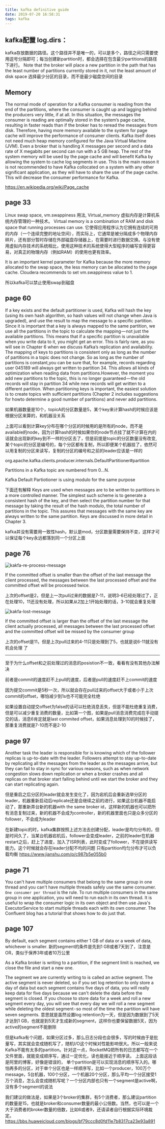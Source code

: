 ```yaml
---
title: kafka definitive guide
date: 2019-07-20 16:58:31
tags: kafka
---
```


## kafka配置 log.dirs：

kafka存放数据的路径。这个路径并不是唯一的，可以是多个，路径之间只需要使用逗号分隔即可；每当创建新partition时，都会选择在包含最少partitions的路径下进行。
Note that the broker will place a new partition in the path that has the least number of partitions currently stored in it, not the least amount of disk space
选择最少分区的目录，而不是最少磁盘空间的目录

## Memory

The normal mode of operation for a Kafka consumer is reading from the end of the partitions, where the consumer is caught up and lagging behind the producers very little, if at all. In this situation, the messages the consumer is reading are optimally stored in the system’s page cache, resulting in faster reads than if the broker has to reread the messages from disk. Therefore, having more memory available to the system  for page cache will improve the performance of consumer clients.  Kafka itself does not need much heap memory configured for the Java Virtual Machine (JVM). Even a broker that is handling X messages per second and a data rate of X megabits per second can run with a 5 GB heap. The rest of the system memory will be used by the page cache and will benefit Kafka by allowing the system to cache log segments in use. This is the main reason it is not recommended to have Kafka collocated on a system with any other significant application, as they will have to share the use of the page cache. This will decrease the consumer performance for Kafka.

https://en.wikipedia.org/wiki/Page_cache

## page 33

Linux swap space, vm.swappiness 用法, Virtual_memory
虚拟内存是计算机系统内存管理的一种技术。
Virtual memory is a combination of RAM and disk space that running processes can use.
它使得应用程序认为它拥有连续的可用的内存（一个连续完整的地址空间），而实际上，它通常是被分隔成多个物理内存碎片，还有部分暂时存储在外部磁盘存储器上，在需要时进行数据交换。与没有使用虚拟内存技术的系统相比，使用这种技术的系统使得大型程序的编写变得更容易，对真正的物理内存（例如RAM）的使用也更有效率。

It is an important kernel parameter for Kafka because the more memory allocated to the swap space, the less memory can be allocated to the page cache. Cloudera recommends to set vm.swappiness value to 1.

所以kafka可以禁止使用swap到磁盘

## page 60

If a key exists and the default partitioner is used, Kafka will hash the key (using its own hash algorithm, so hash values will not change when Java is upgraded), and use the result to map the message to a specific partition. Since it is important that a key is always mapped to the same partition, we use all the partitions in the topic to calculate the mapping — not just the available partitions. This means that if a specific partition is unavailable when you write data to it, you might get an error. This is fairly rare, as you will see in Chapter 6 when we discuss Kafka’s replication and availability. The mapping of keys to partitions is consistent only as long as the number of partitions in a topic does not change. So as long as the number of partitions is constant,you can be sure that, for example, records regarding user 045189 will always get written to partition 34. This allows all kinds of optimization when reading data from partitions.However, the moment you add new partitions to the topic, this is no longer guaranteed — the old records will stay in partition 34 while new records will get written to a different partition. When partitioning keys is important, the easiest solution is to create topics with sufficient partitions (Chapter 2 includes suggestions for howto determine a good number of partitions) and never add partitions.

如果机器数量是10个，topicA的分区数量是5，某个key来计算hash的时候应该是根据分区来算的，和机器没关系

上面可以看到计算key分布在哪个分区的时候用的是所有的node，而不是available的node，因为计算hash的时候如果你的node节点挂了就不计算在内的话就会出现新的key到不一样的分区去了，但是前提是topic的分区数量没有改变,某个topic的分区是编号的，每个分区都有复制，所以即便某个机器挂了，依然可以用复制的分区来读写，复制的分区的编号和之前的leader应该是一样的

org.apache.kafka.clients.producer.internals.DefaultPartitioner#partition

Partitions in a Kafka topic are numbered from 0...N.

Kafka Default Partiotioner is using modulo for the same purpose

下面还有解释
Keys are used when messages are to be written to partitions in a more controlled manner. The simplest such scheme is to generate a consistent hash of the key, and then select the partition number for that message by taking the result of the hash modulo, the total number of partitions in the topic. This assures that messages with the same key are always written to the same partition. Keys are discussed in more detail in Chapter 3.

kafka并没有需要用一致性hash，默认是mod，分区数量需要保持不变，这样才可以保证每个key永远都落到同一个分区上面

## page 76

![kakfa-re-process-message](/images/kakfa-re-process-message.PNG)

If the committed offset is smaller than the offset of the last message the client processed, the messages between the last processed offset and the committed offset will be processed twice.

上次的offset是2，但是上一次pull过来的数据是7-11，说明3-6已经处理过了，正在处理10，11还没有处理，所以如果从2加上1开始处理的话，3-10就会重复处理

![kakfa-lost-message](/images/kakfa-lost-message.PNG)

If the committed offset is larger than the offset of the last message the client actually processed, all messages between the last processed offset and the committed offset will be missed by the consumer group

上次的offset是11，但是上次pull过来的4-11只是处理到了5，也就是说6-11就没有机会处理 了

----------------------
至于为什么offset和之前处理过的消息的posistion不一致，看看有没有其他办法解决

前者是commit的速度赶不上pull的速度，后者是pull的速度赶不上commit的速度

因为提交commit是5秒一次，所以就会存在pull过来的offset大于或者小于上次commit的offset，哪怕减少到1s也不可能完全杜绝

如果设置自动提交offset为false的话可以杜绝消息丢失，但是不能杜绝重复消费，但是可以减少重复消费的数量，比如第一个图，如果是pull消息消费完成在手动提交的话，消息6肯定就是last commited offset，如果消息处理到10的时候挂了，那重复消费就是7-10而不是2-10


## page 97

Another task the leader is responsible for is knowing which of the follower replicas is up-to-date with the leader. Followers attempt to stay up-to-date by replicating all the messages from the leader as the messages arrive, but they can fail to stay in sync for various reasons, such as when network congestion slows down replication or when a broker crashes and all replicas on that broker start falling behind until we start the broker and they can start replicating again.

但是重启之后分区的leader就会发生变化了，因为宕机后会重新选举分区的leader，机器重新启动后replicate还是会继续之前的进行，如果这台机器不能启动了，那重新弄台新的机器with the same broker id，这样新的机器也可以把所有消息复制过来，新的机器不会成为controller，新的机器里面也只是众多分区的follower，不会成为leader

在新建topic的时，kafka集群按照上述方法去创建分配，leader是均匀分布的，但是时间久了，当某台机器宕机后，follower会变成leader，之前的leader在机器restart之后，赶上了进度，加入了ISR列表，此时变成了follower，不在提供读写能力。这个时候就会存在leader分配不均的问题
只有partition均匀分布才可以负载均衡
https://www.jianshu.com/p/c987b5e055b0

## page 71

You can't have multiple consumers that belong to the same group in one thread and you can't have multiple threads safely use the same consumer. `One consumer per thread` is the rule. To run multiple consumers in the same group in one application, you will need to run each in its own thread. It is useful to wrap the consumer logic in its own object and then use Java's ExecutorService to start multiple threads each with its own consumer. The Confluent blog has a tutorial that shows how to do just that.

## page 107

By default, each segment contains either 1 GB of data or a week of data, whichever is smaller.
新的segment的条件是先到1 GB或者7天到了，注意是OR，类似于保养3年或者10万公里

As a Kafka broker is writing to a partition, if the segment limit is reached, we close the file and start a new one.

The segment we are currently writing to is called an active segment. The active segment is never deleted, so if you set log retention to only store a day of data but each segment contains five days of data, you will really keep data for five days because we can't delete the data before the segment is closed. If you choose to store data for a week and roll a new segment every day, you will see that every day we will roll a new segment while deleting the oldest segment - so most of the time the partition will have seven segments.
意思就是虽然设置log retention为一天，但是因为数据到了5天才达到1 GB，也就是到5天才生成新的segment，这样你也要保留数据5天，因为active的segment不能删除

但是kafka有个问题，如果分区过多，那么日志分段也会很多，写的时候由于是批量写，其实就会变成随机写了，随机I/O这个时候对性能影响很大。所以一般来说Kafka不能有太多的partition。针对这一点，RocketMQ把所有的日志都写在一个文件里面，就能变成顺序写，通过一定优化，读也能接近于顺序读。
上面这段话是阿里的博客，好像是错误的， 单个partition是可以实现消息的顺序写入的。哪怕再多的分区，对于单个分区也是一样顺序写，比如一个producer，100万个message，5台机器，100个分区，一个机器20个分区，那么平均一个分区接受1万个消息，怎么会变成随机写呢？一个分区内部也只有一个segment是active啊，没有多个segment的说法

我们建议的做法是，如果是3个broker的集群，有5个消费者，那么建议partition的数量是15，也就是broker和consumer数量的最小公倍数。当然，也可以是一个大于消费者的broker数量的倍数，比如6或者9，还请读者自行根据实际环境裁定。
https://bbs.huaweicloud.com/blogs/bf79ccc8d0fd11e7b8317ca23e93a891







